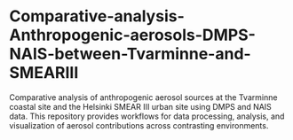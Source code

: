 # Comparative-analysis-Anthropogenic-aerosols-DMPS-NAIS-between-Tvarminne-and-SMEARIII
Comparative analysis of anthropogenic aerosol sources at the Tvarminne coastal site and the Helsinki SMEAR III urban site using DMPS and NAIS data. This repository provides workflows for data processing, analysis, and visualization of aerosol contributions across contrasting environments.
